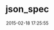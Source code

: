 ---
layout: post
title:  "json_spec"
repo:   "collectiveidea/json_spec"
date:   2015-02-18 17:25:55
gemurl: https://github.com/collectiveidea/json_spec
---